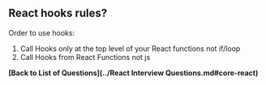 ## React hooks rules?

Order to use hooks:

1. Call Hooks only at the top level of your React functions not if/loop
2. Call Hooks from React Functions not js

**[Back to List of Questions](../React Interview Questions.md#core-react)**
